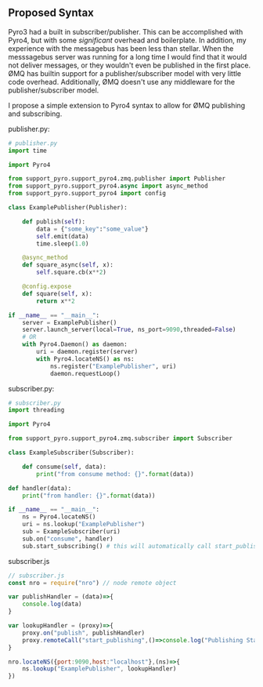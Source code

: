 ## Proposed Syntax

Pyro3 had a built in subscriber/publisher. This can be accomplished with Pyro4,
but with some _significant_ overhead and boilerplate. In addition, my experience
with the messagebus has been less than stellar. When the messsagebus server was
running for a long time I would find that it would not deliver messages, or they
wouldn't even be published in the first place. ØMQ has builtin support for a
publisher/subscriber model with very little code overhead. Additionally, ØMQ
doesn't use any middleware for the publisher/subscriber model.

I propose a simple extension to Pyro4 syntax to allow for ØMQ publishing and
subscribing.

publisher.py:

```python
# publisher.py
import time

import Pyro4

from support_pyro.support_pyro4.zmq.publisher import Publisher
from support_pyro.support_pyro4.async import async_method
from support_pyro.support_pyro4 import config

class ExamplePublisher(Publisher):

    def publish(self):
        data = {"some_key":"some_value"}
        self.emit(data)
        time.sleep(1.0)

    @async_method
    def square_async(self, x):
        self.square.cb(x**2)

    @config.expose
    def square(self, x):
        return x**2

if __name__ == "__main__":
    server = ExamplePublisher()
    server.launch_server(local=True, ns_port=9090,threaded=False)
    # OR
    with Pyro4.Daemon() as daemon:
        uri = daemon.register(server)
        with Pyro4.locateNS() as ns:
            ns.register("ExamplePublisher", uri)
            daemon.requestLoop()
```


subscriber.py:

```python
# subscriber.py
import threading

import Pyro4

from support_pyro.support_pyro4.zmq.subscriber import Subscriber

class ExampleSubscriber(Subscriber):

    def consume(self, data):
        print("from consume method: {}".format(data))

def handler(data):
    print("from handler: {}".format(data))

if __name__ == "__main__":
    ns = Pyro4.locateNS()
    uri = ns.lookup("ExamplePublisher")
    sub = ExampleSubscriber(uri)
    sub.on("consume", handler)
    sub.start_subscribing() # this will automatically call start_publishing if not already called.
```

subscriber.js

```javascript
// subscriber.js
const nro = require("nro") // node remote object

var publishHandler = (data)=>{
    console.log(data)
}

var lookupHandler = (proxy)=>{
    proxy.on("publish", publishHandler)
    proxy.remoteCall("start_publishing",()=>console.log("Publishing Started"))
}

nro.locateNS({port:9090,host:"localhost"},(ns)=>{
    ns.lookup("ExamplePublisher", lookupHandler)
})
```
